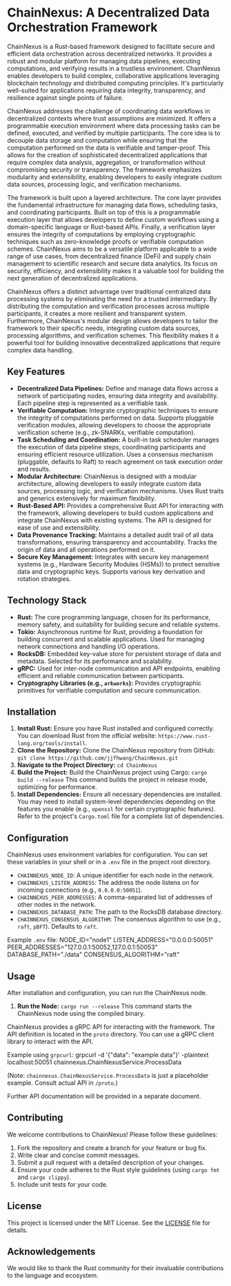 # ChainNexus: A Decentralized Data Orchestration Framework

ChainNexus is a Rust-based framework designed to facilitate secure and efficient data orchestration across decentralized networks. It provides a robust and modular platform for managing data pipelines, executing computations, and verifying results in a trustless environment. ChainNexus enables developers to build complex, collaborative applications leveraging blockchain technology and distributed computing principles. It's particularly well-suited for applications requiring data integrity, transparency, and resilience against single points of failure.

ChainNexus addresses the challenge of coordinating data workflows in decentralized contexts where trust assumptions are minimized. It offers a programmable execution environment where data processing tasks can be defined, executed, and verified by multiple participants. The core idea is to decouple data storage and computation while ensuring that the computation performed on the data is verifiable and tamper-proof. This allows for the creation of sophisticated decentralized applications that require complex data analysis, aggregation, or transformation without compromising security or transparency. The framework emphasizes modularity and extensibility, enabling developers to easily integrate custom data sources, processing logic, and verification mechanisms.

The framework is built upon a layered architecture. The core layer provides the fundamental infrastructure for managing data flows, scheduling tasks, and coordinating participants. Built on top of this is a programmable execution layer that allows developers to define custom workflows using a domain-specific language or Rust-based APIs. Finally, a verification layer ensures the integrity of computations by employing cryptographic techniques such as zero-knowledge proofs or verifiable computation schemes. ChainNexus aims to be a versatile platform applicable to a wide range of use cases, from decentralized finance (DeFi) and supply chain management to scientific research and secure data analytics. Its focus on security, efficiency, and extensibility makes it a valuable tool for building the next generation of decentralized applications.

ChainNexus offers a distinct advantage over traditional centralized data processing systems by eliminating the need for a trusted intermediary. By distributing the computation and verification processes across multiple participants, it creates a more resilient and transparent system. Furthermore, ChainNexus's modular design allows developers to tailor the framework to their specific needs, integrating custom data sources, processing algorithms, and verification schemes. This flexibility makes it a powerful tool for building innovative decentralized applications that require complex data handling.

## Key Features

*   **Decentralized Data Pipelines:** Define and manage data flows across a network of participating nodes, ensuring data integrity and availability. Each pipeline step is represented as a verifiable task.
*   **Verifiable Computation:** Integrate cryptographic techniques to ensure the integrity of computations performed on data. Supports pluggable verification modules, allowing developers to choose the appropriate verification scheme (e.g., zk-SNARKs, verifiable computation).
*   **Task Scheduling and Coordination:** A built-in task scheduler manages the execution of data pipeline steps, coordinating participants and ensuring efficient resource utilization. Uses a consensus mechanism (pluggable, defaults to Raft) to reach agreement on task execution order and results.
*   **Modular Architecture:** ChainNexus is designed with a modular architecture, allowing developers to easily integrate custom data sources, processing logic, and verification mechanisms. Uses Rust traits and generics extensively for maximum flexibility.
*   **Rust-Based API:** Provides a comprehensive Rust API for interacting with the framework, allowing developers to build custom applications and integrate ChainNexus with existing systems. The API is designed for ease of use and extensibility.
*   **Data Provenance Tracking:** Maintains a detailed audit trail of all data transformations, ensuring transparency and accountability. Tracks the origin of data and all operations performed on it.
*   **Secure Key Management:** Integrates with secure key management systems (e.g., Hardware Security Modules (HSMs)) to protect sensitive data and cryptographic keys. Supports various key derivation and rotation strategies.

## Technology Stack

*   **Rust:** The core programming language, chosen for its performance, memory safety, and suitability for building secure and reliable systems.
*   **Tokio:** Asynchronous runtime for Rust, providing a foundation for building concurrent and scalable applications. Used for managing network connections and handling I/O operations.
*   **RocksDB:** Embedded key-value store for persistent storage of data and metadata. Selected for its performance and scalability.
*   **gRPC:** Used for inter-node communication and API endpoints, enabling efficient and reliable communication between participants.
*   **Cryptography Libraries (e.g., `arkworks`):** Provides cryptographic primitives for verifiable computation and secure communication.

## Installation

1.  **Install Rust:** Ensure you have Rust installed and configured correctly. You can download Rust from the official website: `https://www.rust-lang.org/tools/install`.
2.  **Clone the Repository:** Clone the ChainNexus repository from GitHub:
    `git clone https://github.com/jjfhwang/ChainNexus.git`
3.  **Navigate to the Project Directory:**
    `cd ChainNexus`
4.  **Build the Project:** Build the ChainNexus project using Cargo:
    `cargo build --release`
    This command builds the project in release mode, optimizing for performance.
5.  **Install Dependencies:** Ensure all necessary dependencies are installed. You may need to install system-level dependencies depending on the features you enable (e.g., `openssl` for certain cryptographic features). Refer to the project's `Cargo.toml` file for a complete list of dependencies.

## Configuration

ChainNexus uses environment variables for configuration. You can set these variables in your shell or in a `.env` file in the project root directory.

*   `CHAINNEXUS_NODE_ID`: A unique identifier for each node in the network.
*   `CHAINNEXUS_LISTEN_ADDRESS`: The address the node listens on for incoming connections (e.g., `0.0.0.0:50051`).
*   `CHAINNEXUS_PEER_ADDRESSES`: A comma-separated list of addresses of other nodes in the network.
*   `CHAINNEXUS_DATABASE_PATH`: The path to the RocksDB database directory.
*   `CHAINNEXUS_CONSENSUS_ALGORITHM`: The consensus algorithm to use (e.g., `raft`, `pBFT`). Defaults to `raft`.

Example `.env` file:
NODE_ID="node1"
LISTEN_ADDRESS="0.0.0.0:50051"
PEER_ADDRESSES="127.0.0.1:50052,127.0.0.1:50053"
DATABASE_PATH="./data"
CONSENSUS_ALGORITHM="raft"

## Usage

After installation and configuration, you can run the ChainNexus node.

1.  **Run the Node:**
    `cargo run --release`
    This command starts the ChainNexus node using the compiled binary.

ChainNexus provides a gRPC API for interacting with the framework. The API definition is located in the `proto` directory. You can use a gRPC client library to interact with the API.

Example using `grpcurl`:
grpcurl -d '{"data": "example data"}' -plaintext localhost:50051 chainnexus.ChainNexusService.ProcessData

(Note: `chainnexus.ChainNexusService.ProcessData` is just a placeholder example. Consult actual API in `/proto`.)

Further API documentation will be provided in a separate document.

## Contributing

We welcome contributions to ChainNexus! Please follow these guidelines:

1.  Fork the repository and create a branch for your feature or bug fix.
2.  Write clear and concise commit messages.
3.  Submit a pull request with a detailed description of your changes.
4.  Ensure your code adheres to the Rust style guidelines (using `cargo fmt` and `cargo clippy`).
5.  Include unit tests for your code.

## License

This project is licensed under the MIT License. See the [LICENSE](https://github.com/jjfhwang/ChainNexus/blob/main/LICENSE) file for details.

## Acknowledgements

We would like to thank the Rust community for their invaluable contributions to the language and ecosystem.